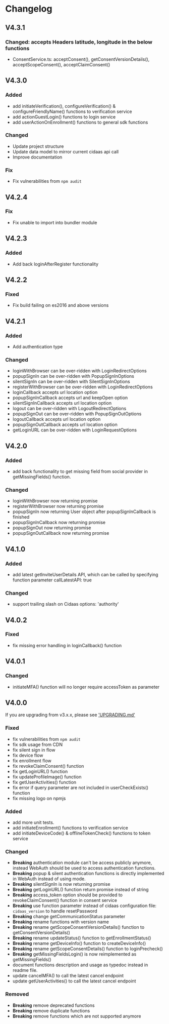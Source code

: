 # Changelog

## V4.3.1

### Changed: accepts Headers latitude, longitude in the below functions
- ConsentService.ts: acceptConsent(), getConsentVersionDetails(), acceptScopeConsent(), acceptClaimConsent()

## V4.3.0

### Added
- add initiateVerification(), configureVerification() & configureFriendlyName() functions to verification service
- add actionGuestLogin() functions to login service
- add userActionOnEnrollment() functions to general sdk functions

### Changed
- Update project structure
- Update data model to mirror current cidaas api call
- Improve documentation

### Fix
- Fix vulnerabilities from `npm audit`

## V4.2.4

### Fix
- Fix unable to import into bundler module

## V4.2.3

### Added
- Add back loginAfterRegister functionality

## V4.2.2

### Fixed
- Fix build failing on es2016 and above versions

## V4.2.1

### Added
- Add authentication type

### Changed
- loginWithBrowser can be over-ridden with LoginRedirectOptions 
- popupSignIn can be over-ridden with PopupSignInOptions
- silentSignIn can be over-ridden with SilentSignInOptions
- registerWithBrowser can be over-ridden with LoginRedirectOptions
- loginCallback accepts url location option
- popupSignInCallback accepts url and keepOpen option
- silentSignInCallback accepts url location option
- logout can be over-ridden with LogoutRedirectOptions
- popupSignOut can be over-ridden with PopupSignOutOptions
- logoutCallback accepts url location option
- popupSignOutCallback accepts url location option
- getLoginURL can be over-ridden with LoginRequestOptions

## V4.2.0

### Added
- add back functionality to get missing field from social provider in getMissingFields() function.

### Changed
- loginWithBrowser now returning promise
- registerWithBrowser now returning promise
- popupSignIn now returning User object after popupSignInCallback is finished
- popupSignInCallback now returning promise
- popupSignOut now returning promise
- popupSignOutCallback now returning promise

## V4.1.0

### Added
- add latest getInviteUserDetails API, which can be called by specifying function parameter callLatestAPI: true

### Changed
- support trailing slash on Cidaas options: 'authority'

## V4.0.2

### Fixed
- fix missing error handling in loginCallback() function

## V4.0.1

### Changed
- initiateMFA() function will no longer require accessToken as parameter

## V4.0.0

If you are upgrading from v3.x.x,  please see ['UPGRADING.md'](UPGRADING.md)

### Fixed
- fix vulnerabilities from `npm audit`
- fix sdk usage from CDN
- fix silent sign in flow
- fix device flow
- fix enrollment flow
- fix revokeClaimConsent() function
- fix getLoginURL() function
- fix updateProfileImage() function
- fix getUserActivities() function
- fix error if query parameter are not included in userCheckExists() function
- fix missing logo on npmjs

### Added
- add more unit tests.
- add initiateEnrollment() functions to verification service
- add initiateDeviceCode() & offlineTokenCheck() functions to token service

### Changed
- **Breaking** authentication module can't be access publicly anymore, instead WebAuth should be used to access authentication functions.
- **Breaking** popup & silent authentication functions is directly implemented in WebAuth instead of using mode.
- **Breaking** silentSignIn is now returning promise
- **Breaking** getLoginURL() function return promise instead of string
- **Breaking** access_token option should be provided to revokeClaimConsent() function in consent service
- **Breaking** use function parameter instead of cidaas configuration file: `cidaas_version` to handle resetPassword
- **Breaking** change getCommunicationStatus parameter
- **Breaking** rename functions with version name
- **Breaking** rename getScopeConsentVersionDetails() function to getConsentVersionDetails()
- **Breaking** rename updateStatus() function to getEnrollmentStatus()
- **Breaking** rename getDeviceInfo() function to createDeviceInfo()
- **Breaking** rename getScopeConsentDetails() function to loginPrecheck()
- **Breaking** getMissingFieldsLogin() is now reimplemented as getMissingFields()
- document functions description and usage as typedoc instead in readme file.
- update cancelMFA() to call the latest cancel endpoint
- update getUserActivities() to call the latest cancel endpoint

### Removed
- **Breaking** remove deprecated functions
- **Breaking** remove duplicate functions
- **Breaking** remove functions which are not supported anymore
